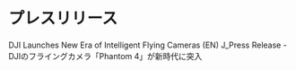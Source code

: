 # プレスリリース
DJI Launches New Era of Intelligent Flying Cameras (EN)
J_Press Release -　DJIのフライングカメラ「Phantom 4」が新時代に突入
